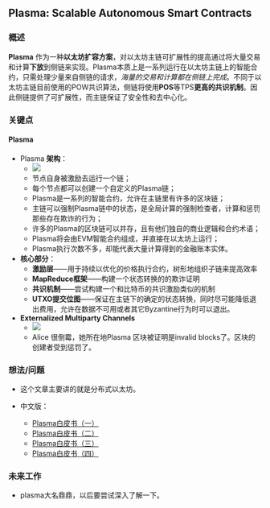 ## Plasma: Scalable Autonomous Smart Contracts


### 概述

**Plasma** 作为一种**以太坊扩容方案**，对以太坊主链可扩展性的提高通过将大量交易和计算**下放**到侧链来实现。Plasma本质上是一系列运行在以太坊主链上的智能合约，只需处理少量来自侧链的请求，*海量的交易和计算都在侧链上完成*。不同于以太坊主链目前使用的POW共识算法，侧链将使用**POS**等TPS**更高的共识机制**。因此侧链提供了可扩展性，而主链保证了安全性和去中心化。



### 关键点

#### Plasma

- Plasma **架构**：
  - ![](https://ws4.sinaimg.cn/large/006tNbRwgy1fyfuvbvgzmj313i0dc0u8.jpg)
  - 节点自身被激励去运行一个链；
  - 每个节点都可以创建一个自定义的Plasma链；
  - Plasma是一系列的智能合约，允许在主链里有许多的区块链；
  - 主链可以强制Plasma链中的状态，是全局计算的强制检查者，计算和惩罚那些存在欺诈的行为；
  - 许多的Plasma的区块链可以并存，且有他们独自的商业逻辑和合约术语；
  - Plasma将会由EVM智能合约组成，并直接在以太坊上运行；
  - Plasma执行次数不多，却能代表大量计算得到的金融账本实体。
- **核心部分**：
  - **激励层**——用于持续以优化的价格执行合约，树形地组织子链来提高效率
  - **MapReduce框架**——构建一个状态转换的的欺诈证明
  - **共识机制**——尝试构建一个和比特币的共识激励类似的机制
  - **UTXO提交位图**——保证在主链下的确定的状态转换，同时尽可能降低退出费用，允许在数据不可用或者其它Byzantine行为时可以退出。
- **Externalized Multiparty Channels**
  - ![](https://ws2.sinaimg.cn/large/006tNbRwgy1fyfvae5ys0j318s0lutbt.jpg)
  - Alice 很倒霉，她所在地Plasma 区块被证明是invalid blocks了。区块的创建者受到惩罚了。



### 想法/问题

- 这个文章主要讲的就是分布式以太坊。

- 中文版：

  -  [Plasma白皮书（一）](http://me.tryblockchain.org/blockchain-ethereum-plasma-whitepaper.html)
  -  [Plasma白皮书（二）](http://me.tryblockchain.org/blockchain-ethereum-plasma-whitepaper-2.html)
  -  [Plasma白皮书（三）](http://me.tryblockchain.org/ethereum-blockchain-plasma-whitepaper3.html)
  -  [Plasma白皮书（四）](http://me.tryblockchain.org/blockchain-plasma-whitepaper-4.html)



### 未来工作

- plasma大名鼎鼎，以后要尝试深入了解一下。
  






